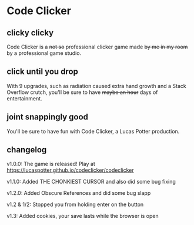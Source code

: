 # Code Clicker

## clicky clicky

Code Clicker is a ~~not so~~ professional clicker game made ~~by me in my room~~ by a professional game studio.

## click until you drop

With 9 upgrades, such as radiation caused extra hand growth and a Stack Overflow crutch, you'll be sure to have ~~maybe an hour~~ days of entertainment.

## joint snappingly good

You'll be sure to have fun with Code Clicker, a Lucas Potter production.

## changelog

v1.0.0: The game is released! Play at <https://lucaspotter.github.io/codeclicker/codeclicker>

v1.1.0: Added THE CHONKIEST CURSOR and also did some bug fixing

v1.2.0: Added Obscure References and did some bug slapp

v1.2 & 1/2: Stopped you from holding enter on the button

v1.3: Added cookies, your save lasts while the browser is open